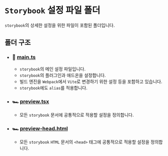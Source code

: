 # `Storybook` 설정 파일 폴더

`storybook`의 상세한 설정을 위한 파일이 포함된 폴더입니다.

## 폴더 구조

- ### 🏁 [main.ts](./main.ts)
  - `storybook`의 메인 설정 파일입니다.
  - `storybook`의 플러그인과 애드온을 설정합니다.
  - 빌드 엔진을 `Webpack`에서 `Vite`로 변경하기 위한 설정 등을 포함하고 있습니다.
  - `storybook`에도 `alias`를 적용합니다.
- ### 🏎️ [preview.tsx](./preview.tsx)
  - 모든 `storybook` 문서에 공통적으로 적용할 설정을 정의합니다.
- ### 🏎️ [preview-head.html](./preview-head.html)
  - 모든 `storybook` `HTML` 문서의 `<head>` 태그에 공통적으로 적용할 설정을 정의합니다.